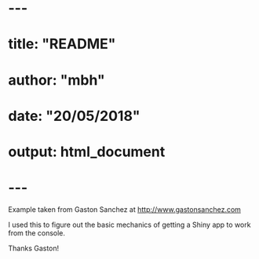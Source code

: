 # ---
# title: "README"
# author: "mbh"
# date: "20/05/2018"
# output: html_document
# ---

Example taken from Gaston Sanchez at http://www.gastonsanchez.com

I used this to figure out the basic mechanics of getting a Shiny app to work from the console.

Thanks Gaston!